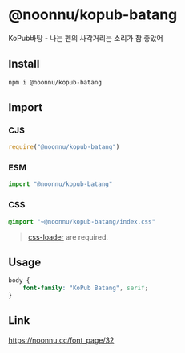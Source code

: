 # @noonnu/kopub-batang
KoPub바탕 - 나는 펜의 사각거리는 소리가 참 좋았어

## Install
```sh
npm i @noonnu/kopub-batang
```
## Import
### CJS
```js
require("@noonnu/kopub-batang")
```
### ESM
```js
import "@noonnu/kopub-batang"
```
### CSS 
```css
@import "~@noonnu/kopub-batang/index.css"
```
> [css-loader](https://github.com/webpack-contrib/css-loader) are required.

## Usage
```css
body {
    font-family: "KoPub Batang", serif;
}
```

## Link
https://noonnu.cc/font_page/32